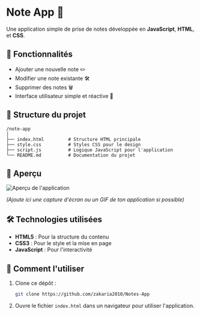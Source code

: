 # Note App 📝

Une application simple de prise de notes développée en **JavaScript**, **HTML**, et **CSS**.

## 🚀 Fonctionnalités

- Ajouter une nouvelle note ✏️  
- Modifier une note existante 🛠  
- Supprimer des notes 🗑  
- Interface utilisateur simple et réactive 📱  

## 📂 Structure du projet

```
/note-app
│
├── index.html         # Structure HTML principale
├── style.css          # Styles CSS pour le design
├── script.js          # Logique JavaScript pour l'application
└── README.md          # Documentation du projet
```

## 📸 Aperçu

![Aperçu de l'application](#)

*(Ajoute ici une capture d'écran ou un GIF de ton application si possible)*

## 🛠️ Technologies utilisées

- **HTML5** : Pour la structure du contenu  
- **CSS3** : Pour le style et la mise en page  
- **JavaScript** : Pour l'interactivité  

## 📝 Comment l'utiliser

1. Clone ce dépôt :  
   ```bash
   git clone https://github.com/zakaria2010/Notes-App
   ```
2. Ouvre le fichier `index.html` dans un navigateur pour utiliser l'application.

